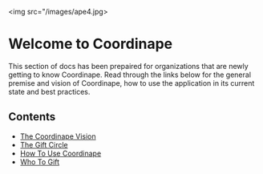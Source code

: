 <img src="/images/ape4.jpg></img>

# Welcome to Coordinape

This section of docs has been prepaired for organizations that are newly getting to know Coordinape.  Read through the links below for the general premise and vision of Coordinape, how to use the application in its current state and best practices.

## Contents

* [The Coordinape Vision](vision.md)
* [The Gift Circle](gift_circle.md)
* [How To Use Coordinape](how_to_use_coordinape.md)
* [Who To Gift](who_to_gift.md)
